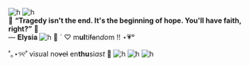![h](https://files.catbox.moe/ckvs0v.png)
![h](https://files.catbox.moe/tstgrb.gif)  
🪽 **“Tragedy isn't the end. It's the beginning of hope. You'll have faith, right?”** 
  🎀  
  — 𝐄𝐥𝐲𝐬𝐢𝐚
![h](https://files.catbox.moe/74sc5c.png) 
🍨 ` ♡ m**ul**ti~~fa~~n*do*m !! ⋆💗°

˚｡⋆୨୧˚ vi*su*al no~~vel~~ en**thu**si*ast* 🌸
![h](https://files.catbox.moe/kib5uq.png)  ![h](https://files.catbox.moe/pfjat6.png)
![h](https://files.catbox.moe/lcomhl.png) 
